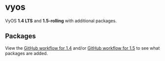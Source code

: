 # vyos

VyOS **1.4 LTS** and **1.5-rolling** with additional packages.

## Packages

View the [GitHub workflow for 1.4](.github/workflows/lts-1.4.x.yaml) and/or [GitHub workflow for 1.5](.github/workflows/rolling-1.5.yaml) to see what packages are added.
